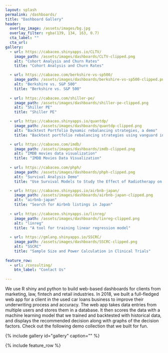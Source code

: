 ```yaml
---
layout: splash
permalink: /dashboards/
title: "Dashboard Gallery"
header:
  overlay_image: /assets/images/bg.jpg
  overlay_filter: rgba(139, 134, 163, 0.7)
  cta_label: ""
  cta_url: 
gallery:
  - url: https://cabaceo.shinyapps.io/CLTV/
    image_path: /assets/images/dashboards/CLTV-clipped.png
    alt: "Cohort Analysis and Churn Rates"
    title: "Cohort Analysis and Churn Rates"

  - url: https://cabaceo.com/berkshire-vs-sp500/
    image_path: /assets/images/dashboards/berkshire-vs-sp500-clipped.png
    alt: "Berkshire vs. S&P 500"
    title: "Berkshire vs. S&P 500"
    
  - url: https://cabaceo.com/shiller-pe/
    image_path: /assets/images/dashboards/shiller-pe-clipped.png
    alt: "Shiller PE"
    title: "Shiller PE"

  - url: https://cabaceo.shinyapps.io/quantdp/
    image_path: /assets/images/dashboards/quantdp-clipped.png
    alt: "Backtest Portfolio Dynamic rebalancing strategies, a demo"
    title: "Backtest portfolio rebalancing strategies using vanguard index funds"

  - url: https://cabaceo.com/imdb/
    image_path: /assets/images/dashboards/imdb-clipped.png
    alt: "IMDB movies data visualization"
    title: "IMDB Movies Data Visualization"
    
  - url: https://cabaceo.com/phph/
    image_path: /assets/images/dashboards/phph-clipped.png
    alt: "Survival Analysis Demo"
    title: "Use Survival Models to Study the Effect of Radiotherapy on Time to Breast Cancer Onset"

  - url: https://cabaceo.shinyapps.io/airbnb-japan/
    image_path: /assets/images/dashboards/airbnb-japan-clipped.png
    alt: "airbnb-japan"
    title: "Search for Airbnb listings in Japan"        
    
  - url: https://cabaceo.shinyapps.io/linreg/
    image_path: /assets/images/dashboards/linreg-clipped.png
    alt: "linreg"
    title: "A tool for training linear regression model"  
          
  - url: https://gmlang.shinyapps.io/SSCRC/
    image_path: /assets/images/dashboards/SSCRC-clipped.png
    alt: "SSCRC"
    title: "Sample Size and Power Calculation in Clinical Trials"        
    
feature_row:
  - url: /consulting/
    btn_label: "Contact Us"      
        
---
```


We use R shiny and python to build web-based dashboards for clients from marketing, law, fintech and retail industries. In 2018, we built a full-fledged web app for a client in the used car loans business to improve their underwriting process and accuracy. The web app takes data entries from multiple users and stores them in a database. It then scores the data with a machine learning model that we trained and backtested with historical data, and displays the recommended decision along with graphs of the decision factors. Check out the following demo collection that we built for fun.

{% include gallery id="gallery" caption="" %}

{% include feature_row %}